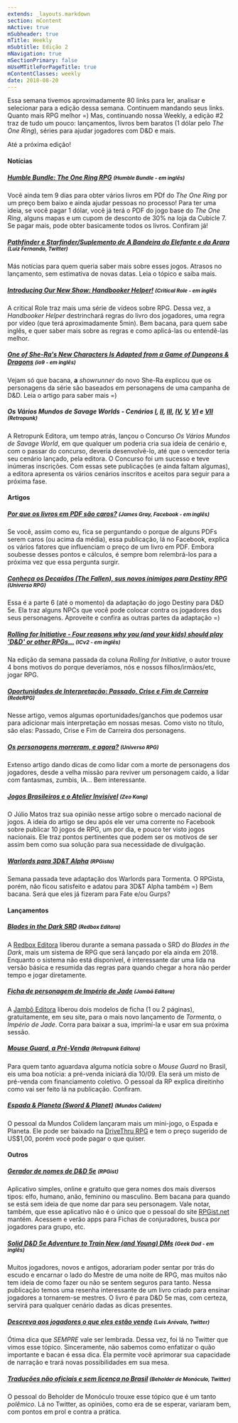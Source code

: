 ```yaml
---
extends: _layouts.markdown
section: mContent
mActive: true
mSubheader: true
mTitle: Weekly
mSubtitle: Edição 2
mNavigation: true
mSectionPrimary: false
mUseMTitleForPageTitle: true
mContentClasses: weekly
date: 2018-08-20
---
```

Essa semana tivemos aproximadamente 80 links para ler, analisar e selecionar para a edição dessa semana. Continuem mandando seus links. Quanto mais RPG melhor =) Mas, continuando nossa Weekly, a edição #2 traz de tudo um pouco: lançamentos, livros bem baratos (1 dólar pelo <em>The One Ring</em>), séries para ajudar jogadores com D&D e mais. 

Até a próxima edição!

#### Notícias

##### [Humble Bundle: The One Ring RPG] <small>(Humble Bundle - em inglês)</small>
Você ainda tem 9 dias para obter vários livros em PDf do <em>The One Ring</em> por um preço bem baixo e ainda ajudar pessoas no processo! Para ter uma ideia, se você pagar 1 dólar, você já terá o PDF do jogo base do <em>The One Ring</em>, alguns mapas e um cupom de desconto de 30% na loja da Cubicle 7. Se pagar mais, pode obter basicamente todos os livros. Confiram já!

##### [Pathfinder e Starfinder/Suplemento de A Bandeira do Elefante e da Arara] <small>(Luiz Fernando, Twitter)</small>
Más notícias para quem queria saber mais sobre esses jogos. Atrasos no lançamento, sem estimativa de novas datas. Leia 
o tópico e saiba mais.

##### [Introducing Our New Show: Handbooker Helper!] <small>(Critical Role - em inglês</small>
A critical Role traz mais uma série de vídeos sobre RPG. Dessa vez, a <em>Handbooker Helper</em> destrinchará regras do livro dos jogadores, uma regra por vídeo (que terá aproximadamente 5min). Bem bacana, para quem sabe inglês, e quer saber mais sobre as regras e como aplicá-las ou entendê-las melhor.

##### [One of She-Ra's New Characters Is Adapted from a Game of Dungeons & Dragons] <small>(io9 - em inglês)</small>
Vejam só que bacana, <strong>a</strong> <em>showrunner</em> do novo She-Ra explicou que os personagens da série são baseados em personagens de uma campanha de D&D. Leia o artigo para saber mais =)

##### Os Vários Mundos de Savage Worlds - Cenários [I], [II], [III], [IV], [V], [VI] e [VII] <small>(Retropunk)</small>
A Retropunk Editora, um tempo atrás, lançou o Concurso <em>Os Vários Mundos de Savage World</em>, em que qualquer um poderia cria sua ideia de cenário e, com o passar do concurso, deveria desenvolvê-lo, até que o vencedor teria seu cenário lançado, pela editora. O Concurso foi um sucesso e teve inúmeras inscrições. Com essas sete publicações (e ainda faltam algumas), a editora apresenta os vários cenários inscritos e aceitos para seguir para a próxima fase.

#### Artigos

##### [Por que os livros em PDF são caros?] <small>(James Gray, Facebook - em inglês)</small>
Se você, assim como eu, fica se perguntando o porque de alguns PDFs serem caros (ou acima da média), essa publicação, lá no Facebook, explica os vários fatores que influenciam o preço de um livro em PDF. Embora soubesse desses pontos e cálculos, é sempre bom relembrá-los para a próxima vez que essa pergunta surgir.

##### [Conheça os Decaídos (The Fallen), sus novos inimigos para Destiny RPG] <small>(Universo RPG)</small>
Essa é a parte 6 (até o momento) da adaptação do jogo Destiny para D&D 5e. Ela traz alguns NPCs que você pode colocar contra os jogadores dos seus personagens. Aproveite e confira as outras partes da adaptação =)

##### [Rolling for Initiative - Four reasons why you (and your kids) should play 'D&D' or other RPGs...] <small>(ICv2 - em inglês)</small>
Na edição da semana passada da coluna <em>Rolling for Initiative</em>, o autor trouxe 4 bons motivos do porque deveríamos, nós e nossos filhos/irmãos/etc, jogar RPG.

##### [Oportunidades de Interpretação: Passado, Crise e Fim de Carreira] <small>(RedeRPG)</small>
Nesse artigo, vemos algumas oportunidades/ganchos que podemos usar para adicionar mais interpretação em nossas mesas. Como visto no título, são elas: Passado, Crise e Fim de Carreira dos personagens.

##### [Os personagens morreram, e agora?] <small>(Universo RPG)</small>
Extenso artigo dando dicas de como lidar com a morte de personagens dos jogadores, desde a velha missão para reviver um personagem caído, a lidar com fantasmas, zumbis, IA... Bem interessante.

##### [Jogos Brasileiros e o Atelier Invisível] <small>(Zeo Kang)</small>
O Júlio Matos traz sua opinião nesse artigo sobre o mercado nacional de jogos. A ideia do artigo se deu após ele ver uma corrente no Facebook sobre publicar 10 jogos de RPG, um por dia, e pouco ter visto jogos nacionais. Ele traz pontos pertinentes que podem ser os motivos de ser assim bem como sua solução para sua necessidade de divulgação.

##### [Warlords para 3D&T Alpha] <small>(RPGista)</small>
Semana passada teve adaptação dos Warlords para Tormenta. O RPGista, porém, não ficou satisfeito e adatou para 3D&T Alpha também =) Bem bacana. Será que eles já fizeram para Fate e/ou Gurps?

#### Lançamentos

##### [Blades in the Dark SRD] <small>(Redbox Editora)</small>
A [Redbox Editora] liberou durante a semana passada o SRD do <em>Blades in the Dark</em>, mais um sistema de RPG que será lançado por ela ainda em 2018. Enquanto o sistema não está disponível, é interessante dar uma lida na versão básica e resumida das regras para quando chegar a hora não perder tempo e jogar diretamente.

##### [Ficha de personagem de Império de Jade] <small>(Jambô Editora)</small>
A [Jambô Editora] liberou dois modelos de ficha (1 ou 2 páginas), gratuitamente, em seu site, para o mais novo lançamento de <em>Tormenta</em>, o <em>Império de Jade</em>. Corra para baixar a sua, imprimí-la e usar em sua próxima sessão.

##### [Mouse Guard, a Pré-Venda] <small>(Retropunk Editora)</small>
Para quem tanto aguardava alguma notícia sobre o <em>Mouse Guard</em> no Brasil, eis uma boa notícia: a pré-venda iniciará dia 10/09. Ela será um misto de pré-venda com financiamento coletivo. O pessoal da RP explica direitinho como vai ser feito lá na publicação. Confiram.

##### [Espada & Planeta (Sword & Planet)] <small>(Mundos Colidem)</small>
O pessoal da Mundos Colidem lançaram mais um mini-jogo, o Espada e Planeta. Ele pode ser baixado na [DriveThru RPG] e tem o preço sugerido de US$1,00, porém você pode pagar o que quiser.

#### Outros

##### [Gerador de nomes de D&D 5e] <small>(RPGist)</small>

Aplicativo simples, online e gratuito que gera nomes dos mais diversos tipos: elfo, humano, anão, feminino ou masculino. Bem bacana para quando se está sem ideia de que nome dar para seu personagem. Vale notar, também, que esse aplicativo não é o único que o pessoal do site [RPGist.net] mantém. Acessem e verão apps para Fichas de conjuradores, busca por jogadores para grupo, etc.

##### [Solid D&D 5e Adventure to Train New (and Young) DMs] <small>(Geek Dad - em inglês)</small>
Muitos jogadores, novos e antigos, adorariam poder sentar por trás do escudo e encarnar o lado do Mestre de uma noite de RPG, mas muitos não tem ideia de como fazer ou não se sentem seguros para tanto. Nessa publicação temos uma resenha interessante de um livro criado para ensinar jogadores a tornarem-se mestres. O livro é para D&D 5e mas, com certeza, servirá para qualquer cenário dadas as dicas presentes.

##### [Descreva aos jogadores o que eles estão vendo] <small>(Luis Arévalo, Twitter)</small>
Ótima dica que <em>SEMPRE</em> vale ser lembrada. Dessa vez, foi lá no Twitter que vimos esse tópico. Sinceramente, não sabemos como enfatizar o quão importante e bacan é essa dica. Ela permite você aprimorar sua capacidade de narração e trará novas possibilidades em sua mesa.

##### [Traduções não oficiais e sem licença no Brasil] <small>(Beholder de Monóculo, Twitter)</small>
O pessoal do Beholder de Monóculo trouxe esse tópico que é um tanto <em>polêmico</em>. Lá no Twitter, as opiniões, como era de se esperar, variaram bem, com pontos em prol e contra a prática.


[Gerador de nomes de D&D 5e]: http://dnd5names.rpgist.net/pt-BR/
[RPGist.net]: http://RPGist.net
[Blades in the Dark SRD]: http://redboxeditora.com.br/blades-in-the-dark-srd/
[Redbox Editora]: http://redboxeditora.com.br/
[Ficha de personagem de Império de Jade]: https://jamboeditora.com.br/ficha-de-personagem-de-imperio-de-jade/
[Jambô Editora]: https://jamboeditora.com.br/
[Por que os livros em PDF são caros?]: https://www.facebook.com/permalink.php?story_fbid=2017383561625208&id=100000607526420
[Mouse Guard, a Pré-Venda]:http://retropunk.net/editora/mouse-guard-pre-venda/
[Solid D&D 5e Adventure to Train New (and Young) DMs]: https://geekdad.com/2018/08/solid-dd-5e-adventure-to-train-new-and-young-dms/
[Espada & Planeta (Sword & Planet)]: https://mundoscolidem.com.br/espada-planeta-sword-planet/
[DriveThru RPG]: https://www.drivethrurpg.com/product/250028/Sword--Planet?src=hottest_filtered
[Conheça os Decaídos (The Fallen), sus novos inimigos para Destiny RPG]: https://universorpg.com/hyperdrive/adaptacoes/conheca-os-decaidos-the-fallen-seus-novos-inimigos-para-destiny-rpg/
[Rolling for Initiative - Four reasons why you (and your kids) should play 'D&D' or other RPGs...]: https://icv2.com/articles/columns/view/41171/rolling-initiative-four-reasons-why-you-your-kids-should-play-d-d-other-rpgs
[Oportunidades de Interpretação: Passado, Crise e Fim de Carreira]: https://www.rederpg.com.br/2018/03/20/oportunidades-de-interpretacao-passado-crise-e-fim-de-carreira/
[Descreva aos jogadores o que eles estão vendo]: https://twitter.com/Lucius_Snow/status/1033872458699485184
[Os personagens morreram, e agora?]: https://universorpg.com/do-alem/dicas/os-personagens-morreram-e-agora
[Pathfinder e Starfinder/Suplemento de A Bandeira do Elefante e da Arara]: https://twitter.com/JogaoD20/status/1032699223362469890
[Traduções não oficiais e sem licença no Brasil]: https://twitter.com/cavaleiromorto/status/1032222750872621056
[Jogos Brasileiros e o Atelier Invisível]: https://zeokang.wordpress.com/2018/08/22/jogos-brasileiros-e-o-atelier-invisivel/
[Introducing Our New Show: Handbooker Helper!]: https://critrole.com/introducing-our-new-show-handbooker-helper/
[Humble Bundle: The One Ring RPG]: https://www.humblebundle.com/books/lord-of-the-rings-rpg-books
[Warlords para 3D&T Alpha]: http://rpgista.com.br/2018/08/22/warlords-para-3dt-alpha/
[One of She-Ra's New Characters Is Adapted from a Game of Dungeons & Dragons]: https://io9.gizmodo.com/one-of-she-ras-new-characters-is-adapted-from-a-game-of-1828449444
[I]: http://retropunk.net/editora/os-varios-mundos-de-savage-worlds-cenarios-i/
[II]: http://retropunk.net/editora/os-varios-mundos-de-savage-worlds-os-cenarios-ii/
[III]: http://retropunk.net/editora/os-varios-mundos-de-savage-worlds-cenarios-iii/
[IV]: http://retropunk.net/editora/os-varios-mundos-de-savage-worlds-cenarios-iv/
[V]: http://retropunk.net/editora/os-varios-mundos-de-savage-worlds-cenarios-v/
[VI]: http://retropunk.net/editora/os-varios-mundos-de-savage-worlds-cenarios-vi/
[VII]: retropunk.net/editora/os-varios-mundos-de-savage-worlds-cenarios-viii/